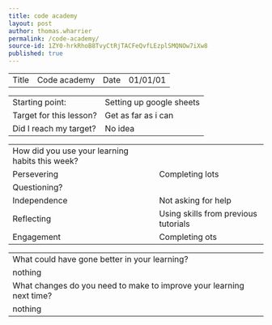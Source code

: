 ```yaml
---
title: code academy
layout: post
author: thomas.wharrier
permalink: /code-academy/
source-id: 1ZY0-hrkRhoB8TvyCtRjTACFeQvfLEzplSMQNOw7iXw8
published: true
---
```

<table>
  <tr>
    <td>Title</td>
    <td>Code academy</td>
    <td>Date</td>
    <td>01/01/01</td>
  </tr>
</table>


<table>
  <tr>
    <td>Starting point:</td>
    <td>Setting up google sheets</td>
  </tr>
  <tr>
    <td>Target for this lesson?</td>
    <td>Get as far as i can</td>
  </tr>
  <tr>
    <td>Did I reach my target? </td>
    <td>No idea</td>
  </tr>
</table>


<table>
  <tr>
    <td>How did you use your learning habits this week?</td>
    <td></td>
  </tr>
  <tr>
    <td>Persevering</td>
    <td>Completing lots</td>
  </tr>
  <tr>
    <td>Questioning?</td>
    <td></td>
  </tr>
  <tr>
    <td>Independence</td>
    <td>Not asking for help</td>
  </tr>
  <tr>
    <td>Reflecting</td>
    <td>Using skills from previous tutorials</td>
  </tr>
  <tr>
    <td>Engagement</td>
    <td>Completing ots</td>
  </tr>
</table>


<table>
  <tr>
    <td>What could have gone better in your learning?</td>
    <td></td>
  </tr>
  <tr>
    <td>nothing</td>
    <td></td>
  </tr>
  <tr>
    <td>What changes do you need to make to improve your learning next time?</td>
    <td></td>
  </tr>
  <tr>
    <td>nothing</td>
    <td></td>
  </tr>
</table>


